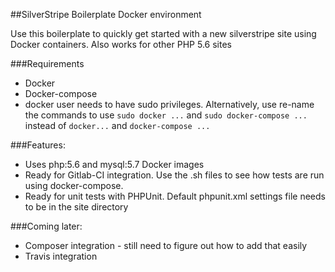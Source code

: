 ##SilverStripe Boilerplate Docker environment

Use this boilerplate to quickly get started with a new silverstripe site using Docker containers. Also works for other PHP 5.6 sites

###Requirements

* Docker
* Docker-compose
* docker user needs to have sudo privileges. Alternatively, use re-name the commands to use `sudo docker ...` and `sudo docker-compose ...` instead of `docker...` and `docker-compose ...`

###Features:

* Uses php:5.6 and mysql:5.7 Docker images
* Ready for Gitlab-CI integration. Use the .sh files to see how tests are run using docker-compose.
* Ready for unit tests with PHPUnit. Default phpunit.xml settings file needs to be in the site directory

###Coming later: 

* Composer integration - still need to figure out how to add that easily
* Travis integration
